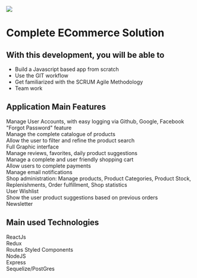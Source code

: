 <p align='left'>
    <img src='https://tinyimg.io/i/FOqhXC4.jpg' </img>
</p>

# Complete ECommerce Solution

## With this development, you will be able to

- Build a Javascript based app from scratch
- Use the GIT workflow
- Get familiarized with the SCRUM Agile Methodology
- Team work

## Application Main Features

Manage User Accounts, with easy logging via Github, Google, Facebook  
"Forgot Password" feature  
Manage the complete catalogue of products  
Allow the user to filter and refine the product search  
Full Graphic interface  
Manage reviews, favorites, daily product suggestions  
Manage a complete and user friendly shopping cart  
Allow users to complete payments  
Manage email notifications  
Shop administration: Manage products, Product Categories, Product Stock, Replenishments, Order fulfillment, Shop statistics  
User Wishlist  
Show the user product suggestions based on previous orders  
Newsletter  

## Main used Technologies

ReactJs  
Redux  
Routes
Styled Components  
NodeJS  
Express  
Sequelize/PostGres  

